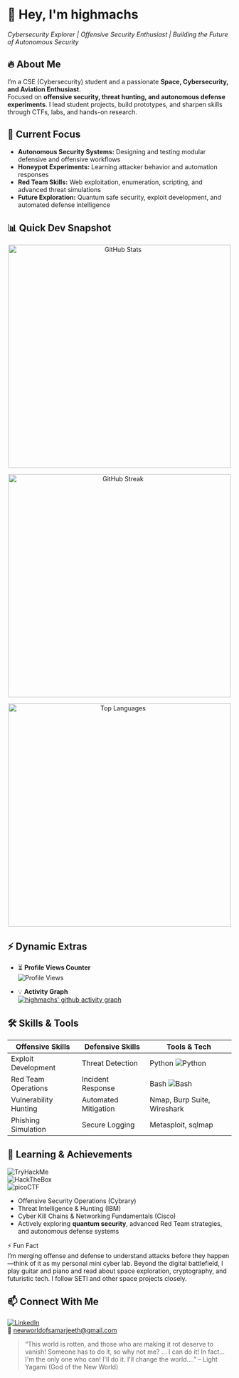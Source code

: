 # 👋 Hey, I'm highmachs
*Cybersecurity Explorer | Offensive Security Enthusiast | Building the Future of Autonomous Security*

## 🔥 About Me
I’m a CSE (Cybersecurity) student and a passionate **Space, Cybersecurity, and Aviation Enthusiast**.  
Focused on **offensive security, threat hunting, and autonomous defense experiments**. I lead student projects, build prototypes, and sharpen skills through CTFs, labs, and hands-on research.

## 🚀 Current Focus
- **Autonomous Security Systems:** Designing and testing modular defensive and offensive workflows  
- **Honeypot Experiments:** Learning attacker behavior and automation responses  
- **Red Team Skills:** Web exploitation, enumeration, scripting, and advanced threat simulations  
- **Future Exploration:** Quantum safe security, exploit development, and automated defense intelligence

## 📊 Quick Dev Snapshot

<p align="center">
  <!-- GitHub Stats -->
  <img src="https://github-readme-stats.vercel.app/api?username=highmachs&show_icons=true&theme=radical&hide_border=true" width="500" alt="GitHub Stats"/>
</p>

<p align="center">
  <!-- Streak Stats -->
  <img src="https://github-readme-streak-stats.herokuapp.com/?user=highmachs&theme=radical&hide_border=true" width="500" alt="GitHub Streak"/>
</p>

<p align="center">
  <!-- Top Languages -->
  <img src="https://github-readme-stats.vercel.app/api/top-langs/?username=highmachs&layout=compact&theme=radical&hide_border=true" width="500" alt="Top Languages"/>
</p>



## ⚡ Dynamic Extras
- ⏳ **Profile Views Counter**  
  ![Profile Views](https://komarev.com/ghpvc/?username=highmachs&color=blueviolet&style=for-the-badge)

- 💡 **Activity Graph**  
  [![highmachs' github activity graph](https://github-readme-activity-graph.vercel.app/graph?username=highmachs&theme=radical)](https://github.com/ashutosh00710/github-readme-activity-graph)

## 🛠 Skills & Tools

| Offensive Skills        | Defensive Skills        | Tools & Tech                |
|------------------------|------------------------|-----------------------------|
| Exploit Development    | Threat Detection       | Python ![Python](https://img.shields.io/badge/Python-60%25-yellowgreen) |
| Red Team Operations    | Incident Response      | Bash ![Bash](https://img.shields.io/badge/Bash-50%25-blue) |
| Vulnerability Hunting  | Automated Mitigation   | Nmap, Burp Suite, Wireshark |
| Phishing Simulation    | Secure Logging         | Metasploit, sqlmap |

## 🌱 Learning & Achievements
![TryHackMe](https://img.shields.io/badge/TryHackMe-Active-blue)  
![HackTheBox](https://img.shields.io/badge/HackTheBox-Active-green)  
![picoCTF](https://img.shields.io/badge/picoCTF-Active-red)

- Offensive Security Operations (Cybrary)  
- Threat Intelligence & Hunting (IBM)  
- Cyber Kill Chains & Networking Fundamentals (Cisco)  
- Actively exploring **quantum security**, advanced Red Team strategies, and autonomous defense systems

⚡ Fun Fact  
I’m merging offense and defense to understand attacks before they happen—think of it as my personal mini cyber lab. Beyond the digital battlefield, I play guitar and piano and read about space exploration, cryptography, and futuristic tech. I follow SETI and other space projects closely.

## 📫 Connect With Me
[![LinkedIn](https://img.shields.io/badge/LinkedIn-Connect-blue?logo=linkedin&logoColor=white)](https://www.linkedin.com/in/newworldofsamarjeeth/)  
📧 newworldofsamarjeeth@gmail.com

> “This world is rotten, and those who are making it rot deserve to vanish! Someone has to do it, so why not me? ... I can do it! In fact... I'm the only one who can! I'll do it. I'll change the world....” – Light Yagami (God of the New World)
